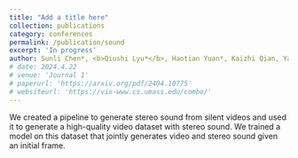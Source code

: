 ```yaml
---
title: "Add a title here"
collection: publications
category: conferences
permalink: /publication/sound
excerpt: 'In progress'
author: Sunli Chen*, <b>Qiushi Lyu*</b>, Haotian Yuan*, Kaizhi Qian, Yang Zhang, Chuang Gan
# date: 2024.4.22
# venue: 'Journal 1'
# paperurl: 'https://arxiv.org/pdf/2404.10775'
# websiteurl: 'https://vis-www.cs.umass.edu/combo/'
---
```


We created a pipeline to generate stereo sound from silent videos and used it to generate a high-quality video dataset with stereo sound. We trained a model on this dataset that jointly generates video and stereo sound given an initial frame.